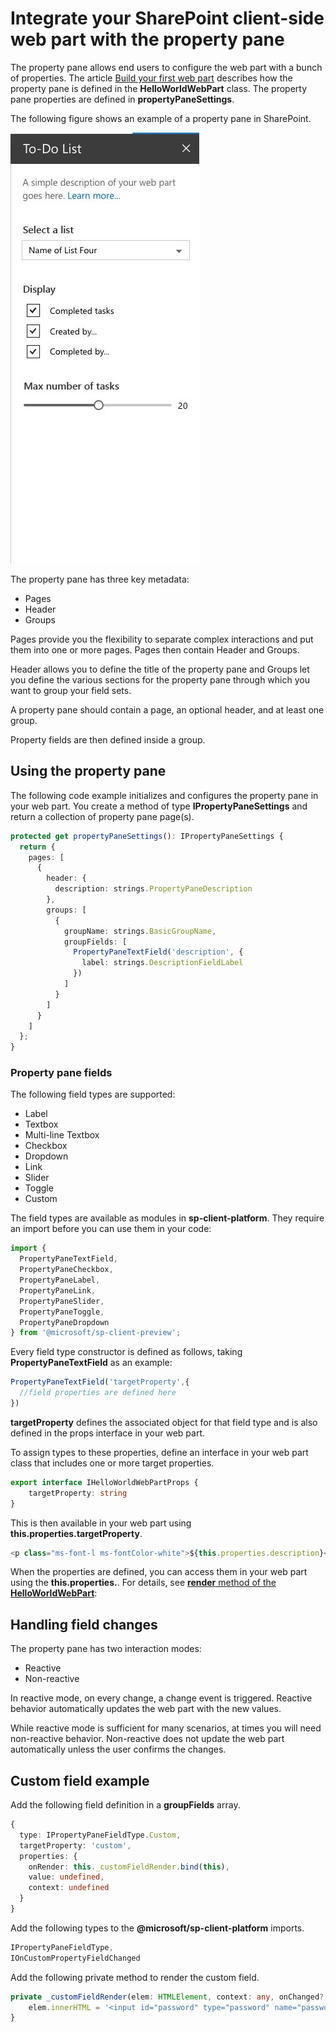 # Integrate your SharePoint client-side web part with the property pane

The property pane allows end users to configure the web part with a bunch of properties. The article [Build your first web part](../get-started/build-a-hello-world-web-part) describes how the property pane is defined in the **HelloWorldWebPart** class. The property pane properties are defined in  **propertyPaneSettings**.

The following figure shows an example of a property pane in SharePoint.

![Property pane example](../../../images/property-pane-example.png)

The property pane has three key metadata:

* Pages
* Header
* Groups

Pages provide you the flexibility to separate complex interactions and put them into one or more pages. Pages then contain Header and Groups.

Header allows you to define the title of the property pane and Groups let you define the various sections for the property pane through which you want to group your field sets. 

A property pane should contain a page, an optional header, and at least one group.

Property fields are then defined inside a group. 

## Using the property pane

The following code example initializes and configures the property pane in your web part. You create a method of type **IPropertyPaneSettings** and return a collection of property pane page(s).

```ts
protected get propertyPaneSettings(): IPropertyPaneSettings {
  return {
    pages: [
      {
        header: {
          description: strings.PropertyPaneDescription
        },
        groups: [
          {
            groupName: strings.BasicGroupName,
            groupFields: [
              PropertyPaneTextField('description', {
                label: strings.DescriptionFieldLabel
              })
            ]
          }
        ]
      }
    ]
  };
}
```

### Property pane fields

The following field types are supported:

* Label
* Textbox
* Multi-line Textbox
* Checkbox
* Dropdown
* Link
* Slider
* Toggle
* Custom

The field types are available as modules in **sp-client-platform**. They require an import before you can use them in your code:

```ts
import {
  PropertyPaneTextField,
  PropertyPaneCheckbox,
  PropertyPaneLabel,
  PropertyPaneLink,
  PropertyPaneSlider,
  PropertyPaneToggle,
  PropertyPaneDropdown
} from '@microsoft/sp-client-preview';
```

Every field type constructor is defined as follows, taking **PropertyPaneTextField** as an example:

```ts
PropertyPaneTextField('targetProperty',{
  //field properties are defined here
})
```

**targetProperty** defines the associated object for that field type and is also defined in the props interface in your web part.

To assign types to these properties, define an interface in your web part class that includes one or more target properties.

```ts
export interface IHelloWorldWebPartProps {
    targetProperty: string
}
```

This is then available in your web part using **this.properties.targetProperty**.

```ts
<p class="ms-font-l ms-fontColor-white">${this.properties.description}</p>
```

When the properties are defined, you can access them in your web part using the **this.properties.<property-value>**. For details, see [**render** method of the **HelloWorldWebPart**](../get-started/build-a-hello-world-web-part#web-part-render-method):

## Handling field changes

The property pane has two interaction modes:

* Reactive
* Non-reactive

In reactive mode, on every change, a change event is triggered. Reactive behavior automatically updates the web part with the new values.

While reactive mode is sufficient for many scenarios, at times you will need non-reactive behavior. Non-reactive does not update the web part automatically unless the user confirms the changes.

## Custom field example

Add the following field definition in a **groupFields** array.

```ts
{
  type: IPropertyPaneFieldType.Custom,
  targetProperty: 'custom',
  properties: {
    onRender: this._customFieldRender.bind(this),
    value: undefined,
    context: undefined
  }
}
```

Add the following types to the **@microsoft/sp-client-platform** imports.

```ts
IPropertyPaneFieldType,
IOnCustomPropertyFieldChanged
```

Add the following private method to render the custom field.

```ts
private _customFieldRender(elem: HTMLElement, context: any, onChanged?: IOnCustomPropertyFieldChanged): void {
    elem.innerHTML = '<input id="password" type="password" name="password" class="ms-TextField-field">';
}
```
